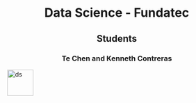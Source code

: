 <h1 align="center">Data Science - Fundatec</h1>

<h2 align="center">Students</h2>

<h3 align="center">Te Chen and Kenneth Contreras</h3>

<img src="https://i.pinimg.com/originals/98/28/0c/98280c9ae6e97b29681fccbf04e57117.gif" alt="ds" width="60" height="60"/> 

